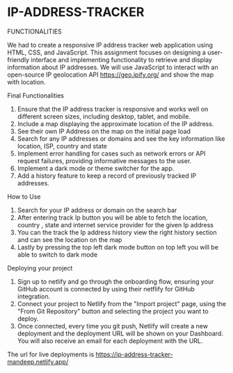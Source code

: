 # IP-ADDRESS-TRACKER

FUNCTIONALITIES

We had to create a responsive IP address tracker web application using HTML, CSS, and JavaScript. This assignment focuses on designing a user-friendly interface and
implementing functionality to retrieve and display information about IP addresses. We will use JavaScript to interact with an open-source IP geolocation API https://geo.ipify.org/
and show the map with location.



Final Functionalities

1. Ensure that the IP address tracker is responsive and works well on
  different screen sizes, including desktop, tablet, and mobile.
2. Include a map displaying the approximate location of the IP address.
3. See their own IP Address on the map on the initial page load
4. Search for any IP addresses or domains and see the key information like location, ISP, country and state
5. Implement error handling for cases such as network errors or API request
  failures, providing informative messages to the user.
6. Implement a dark mode or theme switcher for the app.
7. Add a history feature to keep a record of previously tracked IP addresses.

How to Use

1. Search for your IP address or domain on the search bar
2. After entering track Ip button you will be able to fetch the location, country , state and internet service provider for the given Ip address
3. You can the track the Ip address history view the right history section and can see the location on the map
4. Lastly by pressing the top left dark mode button on top left you will be able to switch to dark mode

Deploying your project
1. Sign up to netlify and go through the onboarding flow, ensuring your GitHub account is connected by using their netflify for GitHub integration.
2. Connect your project to Netlify from the "Import project" page, using the "From Git Repository" button and selecting the project you want to deploy.
3. Once connected, every time you git push, Netlify will create a new deployment and the deployment URL will be shown on your Dashboard. You will also receive an email for each deployment with the URL.

The url for live deployments is  https://ip-address-tracker-mandeep.netlify.app/


   

